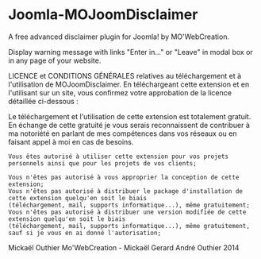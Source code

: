 Joomla-MOJoomDisclaimer
=======================

A free advanced disclaimer plugin for Joomla! by MO'WebCreation.

Display warning message with links "Enter in..." or "Leave" in
modal box or in any page of your website.

LICENCE et CONDITIONS GÉNÉRALES relatives au téléchargement et à l'utilisation de MOJoomDisclaimer. 
En téléchargeant cette extension et en l'utilisant sur un site, vous confirmez votre approbation de
la licence détaillée ci-dessous :

Le téléchargement et l'utilisation de cette extension est totalement gratuit. En échange de cette gratuité
je vous serais reconnaissent de contribuer à ma notoriété en parlant de mes compétences dans vos réseaux
ou en faisant appel à moi en cas de besoins.

    Vous êtes autorisé à utiliser cette extension pour vos projets personnels ainsi que pour les projets de vos clients;

    Vous n'êtes pas autorisé à vous approprier la conception de cette extension;
    Vous n'êtes pas autorisé à distribuer le package d'installation de cette extension quelqu'en soit le biais
    (téléchargement, mail, supports informatique...), même gratuitement;
    Vous n'êtes pas autorisé à distribuer une version modifiée de cette extension quelqu'en soit le biais
    (téléchargement, mail, supports informatique...), même gratuitement, sauf si je vous en ai donné l'autorisation;

Mickaël Outhier
Mo'WebCreation - Mickaël Gerard André Outhier
2014
